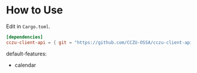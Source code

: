 # How to Use

Edit in `Cargo.toml`.

```toml
[dependencies]
cczu-client-api = { git = "https://github.com/CCZU-OSSA/cczu-client-api.git" }
```

default-features:
 - calendar
